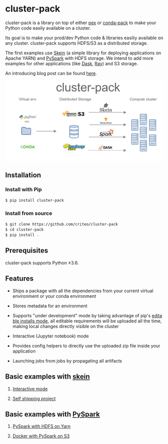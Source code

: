# cluster-pack

cluster-pack is a library on top of either [pex][pex] or [conda-pack][conda-pack] to make your Python code easily available on a cluster.

Its goal is to make your prod/dev Python code & libraries easiliy available on any cluster. cluster-pack supports HDFS/S3 as a distributed storage.

The first examples use [Skein][skein] (a simple library for deploying applications on Apache YARN) and [PySpark](https://spark.apache.org/docs/latest/quick-start.html) with HDFS storage. We intend to add more examples for other applications (like [Dask](https://dask.org/), [Ray](https://ray.readthedocs.io/en/latest/index.html)) and S3 storage.

An introducing blog post can be found [here](https://medium.com/criteo-labs/open-sourcing-cluster-pack-700f46c139a).

![cluster-pack](https://github.com/criteo/cluster-pack/blob/master/cluster_pack.png?raw=true)

## Installation

### Install with Pip

```bash
$ pip install cluster-pack
```

### Install from source

```bash
$ git clone https://github.com/criteo/cluster-pack
$ cd cluster-pack
$ pip install .
```

## Prerequisites

cluster-pack supports Python ≥3.6.

## Features

- Ships a package with all the dependencies from your current virtual environment or your conda environment

- Stores metadata for an environment

- Supports "under development" mode by taking advantage of pip's [editable installs mode][editable_installs_mode], all editable requirements will be uploaded all the time, making local changes directly visible on the cluster

- Interactive (Jupyter notebook) mode

- Provides config helpers to directly use the uploaded zip file inside your application

- Launching jobs from jobs by propagating all artifacts


## Basic examples with [skein][skein]

1) [Interactive mode](https://github.com/criteo/cluster-pack/blob/master/examples/interactive-mode/README.md)

2) [Self shipping project](https://github.com/criteo/cluster-pack/blob/master/examples/skein-project/README.md)


## Basic examples with [PySpark](https://spark.apache.org/docs/latest/quick-start.html)

1) [PySpark with HDFS on Yarn](https://github.com/criteo/cluster-pack/blob/master/examples/spark/spark_example.py)

2) [Docker with PySpark on S3](https://github.com/criteo/cluster-pack/blob/master/examples/spark-with-S3/README.md)

[pex]: https://github.com/pantsbuild/pex
[conda-pack]: https://github.com/conda/conda-pack
[editable_installs_mode]: https://pip.pypa.io/en/stable/reference/pip_install/#editable-installs
[skein]: https://jcrist.github.io/skein/
